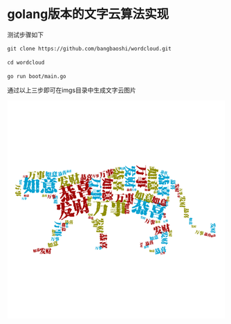 golang版本的文字云算法实现
======================

测试步骤如下

````
git clone https://github.com/bangbaoshi/wordcloud.git

cd wordcloud

go run boot/main.go

````

通过以上三步即可在imgs目录中生成文字云图片

![样本](/imgs/out.png)
